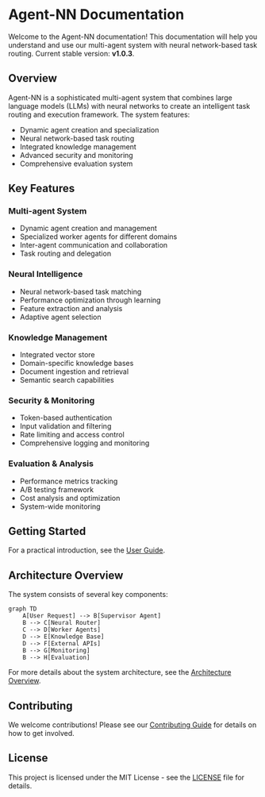 # Agent-NN Documentation

Welcome to the Agent-NN documentation! This documentation will help you understand and use our multi-agent system with neural network-based task routing.
Current stable version: **v1.0.3**.

## Overview

Agent-NN is a sophisticated multi-agent system that combines large language models (LLMs) with neural networks to create an intelligent task routing and execution framework. The system features:

- Dynamic agent creation and specialization
- Neural network-based task routing
- Integrated knowledge management
- Advanced security and monitoring
- Comprehensive evaluation system

## Key Features

### Multi-agent System
- Dynamic agent creation and management
- Specialized worker agents for different domains
- Inter-agent communication and collaboration
- Task routing and delegation

### Neural Intelligence
- Neural network-based task matching
- Performance optimization through learning
- Feature extraction and analysis
- Adaptive agent selection

### Knowledge Management
- Integrated vector store
- Domain-specific knowledge bases
- Document ingestion and retrieval
- Semantic search capabilities

### Security & Monitoring
- Token-based authentication
- Input validation and filtering
- Rate limiting and access control
- Comprehensive logging and monitoring

### Evaluation & Analysis
- Performance metrics tracking
- A/B testing framework
- Cost analysis and optimization
- System-wide monitoring

## Getting Started
For a practical introduction, see the [User Guide](BenutzerHandbuch/index.md).


## Architecture Overview

The system consists of several key components:

```mermaid
graph TD
    A[User Request] --> B[Supervisor Agent]
    B --> C[Neural Router]
    C --> D[Worker Agents]
    D --> E[Knowledge Base]
    D --> F[External APIs]
    B --> G[Monitoring]
    B --> H[Evaluation]
```

For more details about the system architecture, see the [Architecture Overview](architecture/overview.md).

## Contributing

We welcome contributions! Please see our [Contributing Guide](development/contributing.md) for details on how to get involved.

## License

This project is licensed under the MIT License - see the [LICENSE](https://github.com/EcoSphereNetwork/Agent-NN/blob/main/LICENSE) file for details.
